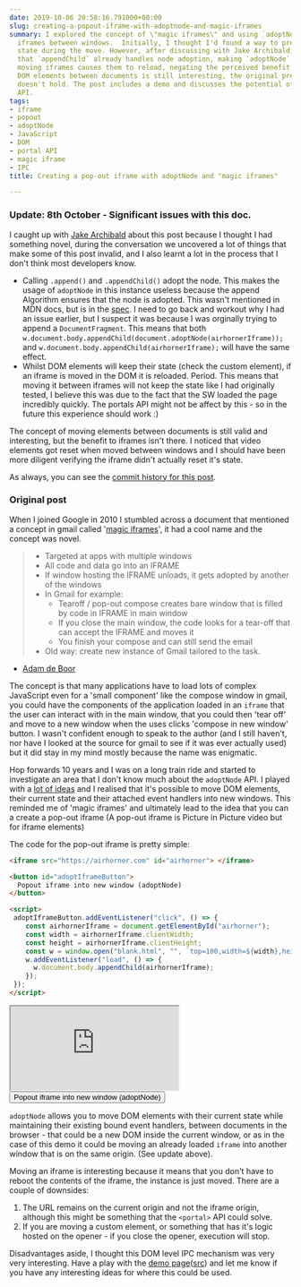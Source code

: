 ```yaml
---
date: 2019-10-06 20:58:16.791000+00:00
slug: creating-a-popout-iframe-with-adoptnode-and-magic-iframes
summary: I explored the concept of \"magic iframes\" and using `adoptNode` to move
  iframes between windows.  Initially, I thought I'd found a way to preserve iframe
  state during the move. However, after discussing with Jake Archibald, it turns out
  that `appendChild` already handles node adoption, making `adoptNode` redundant.  Furthermore,
  moving iframes causes them to reload, negating the perceived benefit. While moving
  DOM elements between documents is still interesting, the original premise for iframes
  doesn't hold. The post includes a demo and discusses the potential of the `<portal>`
  API.
tags:
- iframe
- popout
- adoptNode
- JavaScript
- DOM
- portal API
- magic iframe
- IPC
title: Creating a pop-out iframe with adoptNode and "magic iframes"

---
```


### Update: 8th October - Significant issues with this doc.

I caught up with [Jake Archibald](https://jakearchibald.com/) about this post because I thought I had something novel, during the conversation we uncovered a lot of things that make some of this post invalid, and I also learnt a lot in the process that I don't think most developers know.

* Calling `.append()` and `.appendChild()` adopt the node. This makes the usage of `adoptNode` in this instance useless because the append Algorithm ensures that the node is adopted. This wasn't mentioned in MDN docs, but is in the [spec](https://dom.spec.whatwg.org/#concept-node-append). I need to go back and workout why I had an issue earlier, but I suspect it was because I was orginally trying to append a `DocumentFragment`. This means that both `w.document.body.appendChild(document.adoptNode(airhornerIframe));` and `w.document.body.appendChild(airhornerIframe);` will have the same effect.
* Whilst DOM elements will keep their state (check the custom element), if an iframe is moved in the DOM it is reloaded. Period. This means that moving it between iframes will not keep the state like I had originally tested, I believe this was due to the fact that the SW loaded the page incredibly quickly. The portals API might not be affect by this - so in the future this experience should work :)

The concept of moving elements between documents is still valid and interesting, but the benefit to iframes isn't there. I noticed that video elements got reset when moved between windows and I should have been more diligent verifying the iframe didn't actually reset it's state.

As always, you can see the [commit history for this post](https://github.com/PaulKinlan/paul.kinlan.me/commits/main/content/en/2019-10-06-creating-a-popout-iframe-with-adoptnode-and-magic-iframes.markdown).

### Original post
When I joined Google in 2010 I stumbled across a document that mentioned a concept in gmail called '[magic iframes](https://www.usenix.org/legacy/events/webapps10/tech/slides/deboor.pdf)', it had a cool name and the concept was novel. 

> * Targeted at apps with multiple windows
> * All code and data go into an IFRAME
> * If window hosting the IFRAME unloads, it gets adopted by another of the windows
> * In Gmail for example:
>   * Tearoff / pop-out compose creates bare window that is filled by code in IFRAME in main window
>   * If you close the main window, the code looks for a tear-off that can accept the IFRAME and moves it
>   * You finish your compose and can still send the email
> * Old way: create new instance of Gmail tailored to the task.

- [Adam de Boor](https://www.usenix.org/legacy/events/webapps10/tech/slides/deboor.pdf)

The concept is that many applications have to load lots of complex JavaScript even for a 'small component' like the compose window in gmail, you could have the components of the application loaded in an `iframe` that the user can interact with in the main window, that you could then 'tear off' and move to a new window when the uses clicks 'compose in new window' button. I wasn't confident enough to speak to the author (and I still haven't, nor have I looked at the source for gmail to see if it was ever actually used) but it did stay in my mind mostly because the name was enigmatic.

Hop forwards 10 years and I was on a long train ride and started to investigate an area that I don't know much about the `adoptNode` API. I played with a [lot of ideas](https://nifty-meadowlark.glitch.me/) and I realised that it's possible to move DOM elements, their current state and their attached event handlers into new windows. This reminded me of 'magic iframes' and ultimately lead to the idea that you can a create a pop-out iframe (A pop-out iframe is Picture in Picture video but for iframe elements)

 The code for the pop-out iframe is pretty simple:

```html
<iframe src="https://airhorner.com" id="airhorner"> </iframe>

<button id="adoptIframeButton">
  Popout iframe into new window (adoptNode)
</button>

<script>
 adoptIframeButton.addEventListener("click", () => {
    const airhornerIframe = document.getElementById("airhorner");
    const width = airhornerIframe.clientWidth;
    const height = airhornerIframe.clientHeight;
    const w = window.open("blank.html", "", `top=100,width=${width},height=${height}`);
    w.addEventListener("load", () => {
      w.document.body.appendChild(airhornerIframe);
    });
 });
</script>
```

<iframe src="https://airhorner.com" id="airhorner"> </iframe>

<button id="adoptIframeButton">
  Popout iframe into new window (adoptNode)
</button>

<script>
 adoptIframeButton.addEventListener("click", () => {
    const airhornerIframe = document.getElementById("airhorner");
    const width = airhornerIframe.clientWidth;
    const height = airhornerIframe.clientHeight;
    const w = window.open("/blank.html", "", `top=100,width=${width},height=${height}`);
    w.addEventListener("load", () => {
      w.document.body.appendChild(airhornerIframe);
    });
 });
</script>

`adoptNode` allows you to move DOM elements with their current state while maintaining their existing bound event handlers, between documents in the browser - that could be a new DOM inside the current window, or as in the case of this demo it could be moving an already loaded `iframe` into another window that is on the same origin. (See update above).

Moving an iframe is interesting because it means that you don't have to reboot the contents of the iframe, the instance is just moved. There are a couple of downsides:

1. The URL remains on the current origin and not the iframe origin, although this might be something that the `<portal>` API could solve.
2. If you are moving a custom element, or something that has it's logic hosted on the opener - if you close the opener, execution will stop.

Disadvantages aside, I thought this DOM level IPC mechanism was very very interesting. Have a play with the [demo page](https://nifty-meadowlark.glitch.me/)([src](https://glitch.com/edit/#!/nifty-meadowlark?path=script.js)) and let me know if you have any interesting ideas for where this could be used.

